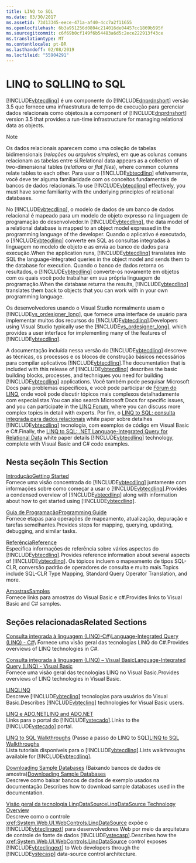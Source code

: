 ```yaml
---
title: LINQ to SQL
ms.date: 03/30/2017
ms.assetid: 73d13345-eece-471a-af40-4cc7a2f11655
ms.openlocfilehash: 6b3a951256d0804c214016de04457cc1869b595f
ms.sourcegitcommit: c6f69b0cf149f6b54483a6d5c2ece222913f43ce
ms.translationtype: MT
ms.contentlocale: pt-BR
ms.lasthandoff: 02/08/2019
ms.locfileid: "55904291"
---
```

# <a name="linq-to-sql"></a><span data-ttu-id="6d9d0-102">LINQ to SQL</span><span class="sxs-lookup"><span data-stu-id="6d9d0-102">LINQ to SQL</span></span>
[!INCLUDE[vbtecdlinq](../../../../../../includes/vbtecdlinq-md.md)] <span data-ttu-id="6d9d0-103">é um componente do [!INCLUDE[dnprdnshort](../../../../../../includes/dnprdnshort-md.md)] versão 3.5 que fornece uma infraestrutura de tempo de execução para gerenciar dados relacionais como objetos.</span><span class="sxs-lookup"><span data-stu-id="6d9d0-103">is a component of [!INCLUDE[dnprdnshort](../../../../../../includes/dnprdnshort-md.md)] version 3.5 that provides a run-time infrastructure for managing relational data as objects.</span></span>  
  
> [!NOTE]
>  <span data-ttu-id="6d9d0-104">Os dados relacionais aparecem como uma coleção de tabelas bidimensionais (*relações* ou *arquivos simples*), em que as colunas comuns relacionam as tabelas entre si.</span><span class="sxs-lookup"><span data-stu-id="6d9d0-104">Relational data appears as a collection of two-dimensional tables (*relations* or *flat files*), where common columns relate tables to each other.</span></span> <span data-ttu-id="6d9d0-105">Para usar o [!INCLUDE[vbtecdlinq](../../../../../../includes/vbtecdlinq-md.md)] efetivamente, você deve ter alguma familiaridade com os conceitos fundamentais de bancos de dados relacionais.</span><span class="sxs-lookup"><span data-stu-id="6d9d0-105">To use [!INCLUDE[vbtecdlinq](../../../../../../includes/vbtecdlinq-md.md)] effectively, you must have some familiarity with the underlying principles of relational databases.</span></span>  
  
 <span data-ttu-id="6d9d0-106">No [!INCLUDE[vbtecdlinq](../../../../../../includes/vbtecdlinq-md.md)], o modelo de dados de um banco de dados relacional é mapeado para um modelo de objeto expresso na linguagem de programação do desenvolvedor.</span><span class="sxs-lookup"><span data-stu-id="6d9d0-106">In [!INCLUDE[vbtecdlinq](../../../../../../includes/vbtecdlinq-md.md)], the data model of a relational database is mapped to an object model expressed in the programming language of the developer.</span></span> <span data-ttu-id="6d9d0-107">Quando o aplicativo é executado, o [!INCLUDE[vbtecdlinq](../../../../../../includes/vbtecdlinq-md.md)] converte em SQL as consultas integradas à linguagem no modelo de objeto e as envia ao banco de dados para execução.</span><span class="sxs-lookup"><span data-stu-id="6d9d0-107">When the application runs, [!INCLUDE[vbtecdlinq](../../../../../../includes/vbtecdlinq-md.md)] translates into SQL the language-integrated queries in the object model and sends them to the database for execution.</span></span> <span data-ttu-id="6d9d0-108">Quando o banco de dados retorna os resultados, o [!INCLUDE[vbtecdlinq](../../../../../../includes/vbtecdlinq-md.md)] converte-os novamente em objetos com os quais você pode trabalhar em sua própria linguagem de programação.</span><span class="sxs-lookup"><span data-stu-id="6d9d0-108">When the database returns the results, [!INCLUDE[vbtecdlinq](../../../../../../includes/vbtecdlinq-md.md)] translates them back to objects that you can work with in your own programming language.</span></span>  
  
 <span data-ttu-id="6d9d0-109">Os desenvolvedores usando o Visual Studio normalmente usam o [!INCLUDE[vs_ordesigner_long](../../../../../../includes/vs-ordesigner-long-md.md)], que fornece uma interface de usuário para implementar muitos dos recursos do [!INCLUDE[vbtecdlinq](../../../../../../includes/vbtecdlinq-md.md)].</span><span class="sxs-lookup"><span data-stu-id="6d9d0-109">Developers using Visual Studio typically use the [!INCLUDE[vs_ordesigner_long](../../../../../../includes/vs-ordesigner-long-md.md)], which provides a user interface for implementing many of the features of [!INCLUDE[vbtecdlinq](../../../../../../includes/vbtecdlinq-md.md)].</span></span>  
  
 <span data-ttu-id="6d9d0-110">A documentação incluída nessa versão do [!INCLUDE[vbtecdlinq](../../../../../../includes/vbtecdlinq-md.md)] descreve as técnicas, os processos e os blocos de construção básicos necessários para compilar aplicativos [!INCLUDE[vbtecdlinq](../../../../../../includes/vbtecdlinq-md.md)].</span><span class="sxs-lookup"><span data-stu-id="6d9d0-110">The documentation that is included with this release of [!INCLUDE[vbtecdlinq](../../../../../../includes/vbtecdlinq-md.md)] describes the basic building blocks, processes, and techniques you need for building [!INCLUDE[vbtecdlinq](../../../../../../includes/vbtecdlinq-md.md)] applications.</span></span> <span data-ttu-id="6d9d0-111">Você também pode pesquisar Microsoft Docs para problemas específicos, e você pode participar de [Fórum do LINQ](https://go.microsoft.com/fwlink/?LinkId=76488), onde você pode discutir tópicos mais complexos detalhadamente com especialistas.</span><span class="sxs-lookup"><span data-stu-id="6d9d0-111">You can also search Microsoft Docs for specific issues, and you can participate in the [LINQ Forum](https://go.microsoft.com/fwlink/?LinkId=76488), where you can discuss more complex topics in detail with experts.</span></span> <span data-ttu-id="6d9d0-112">Por fim, o [LINQ to SQL: consulta integrada para dados relacionais](https://go.microsoft.com/fwlink/?LinkId=93205) white paper sobre detalhes [!INCLUDE[vbtecdlinq](../../../../../../includes/vbtecdlinq-md.md)] tecnologia, com exemplos de código em Visual Basic e C#.</span><span class="sxs-lookup"><span data-stu-id="6d9d0-112">Finally, the [LINQ to SQL: .NET Language-Integrated Query for Relational Data](https://go.microsoft.com/fwlink/?LinkId=93205) white paper details [!INCLUDE[vbtecdlinq](../../../../../../includes/vbtecdlinq-md.md)] technology, complete with Visual Basic and C# code examples.</span></span>  
  
## <a name="in-this-section"></a><span data-ttu-id="6d9d0-113">Nesta seção</span><span class="sxs-lookup"><span data-stu-id="6d9d0-113">In This Section</span></span>  
 [<span data-ttu-id="6d9d0-114">Introdução</span><span class="sxs-lookup"><span data-stu-id="6d9d0-114">Getting Started</span></span>](../../../../../../docs/framework/data/adonet/sql/linq/getting-started.md)  
 <span data-ttu-id="6d9d0-115">Fornece uma visão concentrada do [!INCLUDE[vbtecdlinq](../../../../../../includes/vbtecdlinq-md.md)] juntamente com informações sobre como começar a usar o [!INCLUDE[vbtecdlinq](../../../../../../includes/vbtecdlinq-md.md)].</span><span class="sxs-lookup"><span data-stu-id="6d9d0-115">Provides a condensed overview of [!INCLUDE[vbtecdlinq](../../../../../../includes/vbtecdlinq-md.md)] along with information about how to get started using [!INCLUDE[vbtecdlinq](../../../../../../includes/vbtecdlinq-md.md)].</span></span>  
  
 [<span data-ttu-id="6d9d0-116">Guia de Programação</span><span class="sxs-lookup"><span data-stu-id="6d9d0-116">Programming Guide</span></span>](../../../../../../docs/framework/data/adonet/sql/linq/programming-guide.md)  
 <span data-ttu-id="6d9d0-117">Fornece etapas para operações de mapeamento, atualização, depuração e tarefas semelhantes.</span><span class="sxs-lookup"><span data-stu-id="6d9d0-117">Provides steps for mapping, querying, updating, debugging, and similar tasks.</span></span>  
  
 [<span data-ttu-id="6d9d0-118">Referência</span><span class="sxs-lookup"><span data-stu-id="6d9d0-118">Reference</span></span>](../../../../../../docs/framework/data/adonet/sql/linq/reference.md)  
 <span data-ttu-id="6d9d0-119">Especifica informações de referência sobre vários aspectos do [!INCLUDE[vbtecdlinq](../../../../../../includes/vbtecdlinq-md.md)].</span><span class="sxs-lookup"><span data-stu-id="6d9d0-119">Provides reference information about several aspects of [!INCLUDE[vbtecdlinq](../../../../../../includes/vbtecdlinq-md.md)].</span></span> <span data-ttu-id="6d9d0-120">Os tópicos incluem o mapeamento de tipos SQL-CLR, conversão padrão de operadores de consulta e muito mais.</span><span class="sxs-lookup"><span data-stu-id="6d9d0-120">Topics include SQL-CLR Type Mapping, Standard Query Operator Translation, and more.</span></span>  
  
 [<span data-ttu-id="6d9d0-121">Amostras</span><span class="sxs-lookup"><span data-stu-id="6d9d0-121">Samples</span></span>](../../../../../../docs/framework/data/adonet/sql/linq/samples.md)  
 <span data-ttu-id="6d9d0-122">Fornece links para amostras do Visual Basic e c#.</span><span class="sxs-lookup"><span data-stu-id="6d9d0-122">Provides links to Visual Basic and C# samples.</span></span>  
  
## <a name="related-sections"></a><span data-ttu-id="6d9d0-123">Seções relacionadas</span><span class="sxs-lookup"><span data-stu-id="6d9d0-123">Related Sections</span></span>  
 <span data-ttu-id="6d9d0-124">[Consulta integrada à linguagem (LINQ)-C#](../../../../../csharp/programming-guide/concepts/linq/index.md)\\</span><span class="sxs-lookup"><span data-stu-id="6d9d0-124">[Language-Integrated Query (LINQ) - C#](../../../../../csharp/programming-guide/concepts/linq/index.md)\\</span></span>
 <span data-ttu-id="6d9d0-125">Fornece uma visão geral das tecnologias LINQ do C#.</span><span class="sxs-lookup"><span data-stu-id="6d9d0-125">Provides overviews of LINQ technologies in C#.</span></span>
 
 [<span data-ttu-id="6d9d0-126">Consulta integrada à linguagem (LINQ) – Visual Basic</span><span class="sxs-lookup"><span data-stu-id="6d9d0-126">Language-Integrated Query (LINQ) - Visual Basic</span></span>](../../../../../visual-basic/programming-guide/concepts/linq/index.md)  
 <span data-ttu-id="6d9d0-127">Fornece uma visão geral das tecnologias LINQ no Visual Basic.</span><span class="sxs-lookup"><span data-stu-id="6d9d0-127">Provides overviews of LINQ technologies in Visual Basic.</span></span>
  
 [<span data-ttu-id="6d9d0-128">LINQ</span><span class="sxs-lookup"><span data-stu-id="6d9d0-128">LINQ</span></span>](../../../../../visual-basic/programming-guide/language-features/linq/index.md)  
 <span data-ttu-id="6d9d0-129">Descreve [!INCLUDE[vbteclinq](../../../../../../includes/vbteclinq-md.md)] tecnologias para usuários do Visual Basic.</span><span class="sxs-lookup"><span data-stu-id="6d9d0-129">Describes [!INCLUDE[vbteclinq](../../../../../../includes/vbteclinq-md.md)] technologies for Visual Basic users.</span></span>  
  
 [<span data-ttu-id="6d9d0-130">LINQ e ADO.NET</span><span class="sxs-lookup"><span data-stu-id="6d9d0-130">LINQ and ADO.NET</span></span>](../../../../../../docs/framework/data/adonet/linq-and-ado-net.md)  
 <span data-ttu-id="6d9d0-131">Links para o portal do [!INCLUDE[vstecado](../../../../../../includes/vstecado-md.md)].</span><span class="sxs-lookup"><span data-stu-id="6d9d0-131">Links to the [!INCLUDE[vstecado](../../../../../../includes/vstecado-md.md)] portal.</span></span>  
  
 <span data-ttu-id="6d9d0-132">[LINQ to SQL Walkthroughs](https://msdn.microsoft.com/library/308e66ac-f704-4e00-9b4e-7af0045a2374) (Passo a passo do LINQ to SQL)</span><span class="sxs-lookup"><span data-stu-id="6d9d0-132">[LINQ to SQL Walkthroughs](https://msdn.microsoft.com/library/308e66ac-f704-4e00-9b4e-7af0045a2374)</span></span>  
 <span data-ttu-id="6d9d0-133">Lista tutoriais disponíveis para o [!INCLUDE[vbtecdlinq](../../../../../../includes/vbtecdlinq-md.md)].</span><span class="sxs-lookup"><span data-stu-id="6d9d0-133">Lists walkthroughs available for [!INCLUDE[vbtecdlinq](../../../../../../includes/vbtecdlinq-md.md)].</span></span>  
  
 <span data-ttu-id="6d9d0-134">[Downloading Sample Databases](../../../../../../docs/framework/data/adonet/sql/linq/downloading-sample-databases.md) (Baixando bancos de dados de amostra)</span><span class="sxs-lookup"><span data-stu-id="6d9d0-134">[Downloading Sample Databases](../../../../../../docs/framework/data/adonet/sql/linq/downloading-sample-databases.md)</span></span>  
 <span data-ttu-id="6d9d0-135">Descreve como baixar bancos de dados de exemplo usados na documentação.</span><span class="sxs-lookup"><span data-stu-id="6d9d0-135">Describes how to download sample databases used in the documentation.</span></span>  
  
 [<span data-ttu-id="6d9d0-136">Visão geral da tecnologia LinqDataSource</span><span class="sxs-lookup"><span data-stu-id="6d9d0-136">LinqDataSource Technology Overview</span></span>](https://msdn.microsoft.com/library/104cfc3f-7385-47d3-8a51-830dfa791136)  
 <span data-ttu-id="6d9d0-137">Descreve como o controle <xref:System.Web.UI.WebControls.LinqDataSource> expõe o [!INCLUDE[vbteclinqext](../../../../../../includes/vbteclinqext-md.md)] para desenvolvedores Web por meio da arquitetura de controle de fonte de dados [!INCLUDE[vstecasp](../../../../../../includes/vstecasp-md.md)].</span><span class="sxs-lookup"><span data-stu-id="6d9d0-137">Describes how the <xref:System.Web.UI.WebControls.LinqDataSource> control exposes [!INCLUDE[vbteclinqext](../../../../../../includes/vbteclinqext-md.md)] to Web developers through the [!INCLUDE[vstecasp](../../../../../../includes/vstecasp-md.md)] data-source control architecture.</span></span>
